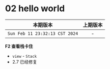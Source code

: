 # 02 hello world

|本期版本|上期版本
|:---:|:---:
`Sun Feb 11 23:32:13 CST 2024` | -


**F2 查看栈卡住**

* `view` - `Stack`
* 2.7 已经修复